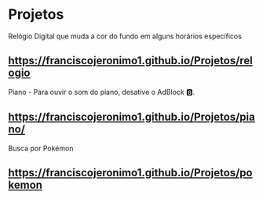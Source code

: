 # Projetos
Relógio Digital que muda a cor do fundo em alguns horários específicos 

## https://franciscojeronimo1.github.io/Projetos/relogio 

Piano - Para ouvir o som do piano, desative o AdBlock 🅱.
## https://franciscojeronimo1.github.io/Projetos/piano/

Busca por Pokémon
## https://franciscojeronimo1.github.io/Projetos/pokemon
